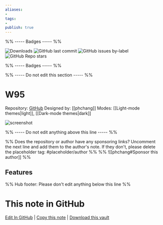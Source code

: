 ```yaml
---
aliases:
- 
tags: 
- 
publish: true
---
```


%% ----- Badges ----- %%

![Downloads](https://img.shields.io/badge/downloads-4025-573E7A?style=for-the-badge&logo=)
![GitHub last commit](https://img.shields.io/github/last-commit/phchang/W95?color=573E7A&label=last%20update&logo=github&style=for-the-badge)
![GitHub issues by-label](https://img.shields.io/github/issues/phchang/W95/help%20wanted?color=573E7A&logo=github&style=for-the-badge) 
![GitHub Repo stars](https://img.shields.io/github/stars/phchang/W95?color=573E7A&logo=github&style=for-the-badge)

%% ----- Badges ----- %%

%% ----- Do not edit this section ----- %%

# W95

Repository: [GitHub](https://github.com/phchang/W95)
Designed by: [[phchang]]
Modes: [[Light-mode themes|light]], [[Dark-mode themes|dark]]



![screenshot](https://github.com/phchang/W95/raw/HEAD/w95.png)

%% ----- Do not edit anything above this line ----- %% 

%% Does the repository or author have any sponsoring links? Uncomment the next line and add them to the author's note. If they don't, please delete the placeholder tag: #placeholder/author %%
%% ![[phchang#Sponsor this author]] %%


## Features



%% Hub footer: Please don't edit anything below this line %%

# This note in GitHub

<span class="git-footer">[Edit In GitHub](https://github.dev/obsidian-community/obsidian-hub/blob/main/02%20-%20Community%20Expansions/02.05%20All%20Community%20Expansions/Themes/W95.md "git-hub-edit-note") | [Copy this note](https://raw.githubusercontent.com/obsidian-community/obsidian-hub/main/02%20-%20Community%20Expansions/02.05%20All%20Community%20Expansions/Themes/W95.md "git-hub-copy-note") | [Download this vault](https://github.com/obsidian-community/obsidian-hub/archive/refs/heads/main.zip "git-hub-download-vault") </span>
